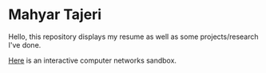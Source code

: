 # Mahyar Tajeri

Hello, this repository displays my resume as well as some projects/research I've done.

[Here](https://mahyartajeri.github.io/CPS706_Project/routing.html) is an interactive computer networks sandbox.
